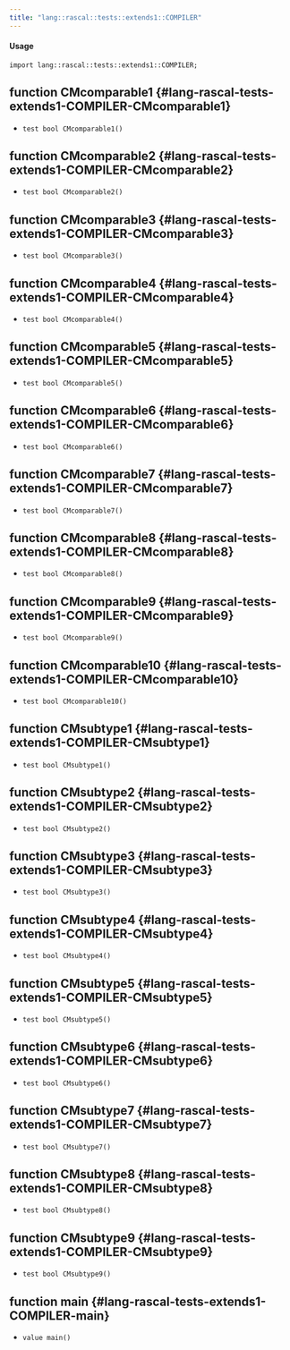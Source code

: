 ```yaml
---
title: "lang::rascal::tests::extends1::COMPILER"
---
```


#### Usage

`import lang::rascal::tests::extends1::COMPILER;`


## function CMcomparable1 {#lang-rascal-tests-extends1-COMPILER-CMcomparable1}

* ``test bool CMcomparable1()``

## function CMcomparable2 {#lang-rascal-tests-extends1-COMPILER-CMcomparable2}

* ``test bool CMcomparable2()``

## function CMcomparable3 {#lang-rascal-tests-extends1-COMPILER-CMcomparable3}

* ``test bool CMcomparable3()``

## function CMcomparable4 {#lang-rascal-tests-extends1-COMPILER-CMcomparable4}

* ``test bool CMcomparable4()``

## function CMcomparable5 {#lang-rascal-tests-extends1-COMPILER-CMcomparable5}

* ``test bool CMcomparable5()``

## function CMcomparable6 {#lang-rascal-tests-extends1-COMPILER-CMcomparable6}

* ``test bool CMcomparable6()``

## function CMcomparable7 {#lang-rascal-tests-extends1-COMPILER-CMcomparable7}

* ``test bool CMcomparable7()``

## function CMcomparable8 {#lang-rascal-tests-extends1-COMPILER-CMcomparable8}

* ``test bool CMcomparable8()``

## function CMcomparable9 {#lang-rascal-tests-extends1-COMPILER-CMcomparable9}

* ``test bool CMcomparable9()``

## function CMcomparable10 {#lang-rascal-tests-extends1-COMPILER-CMcomparable10}

* ``test bool CMcomparable10()``

## function CMsubtype1 {#lang-rascal-tests-extends1-COMPILER-CMsubtype1}

* ``test bool CMsubtype1()``

## function CMsubtype2 {#lang-rascal-tests-extends1-COMPILER-CMsubtype2}

* ``test bool CMsubtype2()``

## function CMsubtype3 {#lang-rascal-tests-extends1-COMPILER-CMsubtype3}

* ``test bool CMsubtype3()``

## function CMsubtype4 {#lang-rascal-tests-extends1-COMPILER-CMsubtype4}

* ``test bool CMsubtype4()``

## function CMsubtype5 {#lang-rascal-tests-extends1-COMPILER-CMsubtype5}

* ``test bool CMsubtype5()``

## function CMsubtype6 {#lang-rascal-tests-extends1-COMPILER-CMsubtype6}

* ``test bool CMsubtype6()``

## function CMsubtype7 {#lang-rascal-tests-extends1-COMPILER-CMsubtype7}

* ``test bool CMsubtype7()``

## function CMsubtype8 {#lang-rascal-tests-extends1-COMPILER-CMsubtype8}

* ``test bool CMsubtype8()``

## function CMsubtype9 {#lang-rascal-tests-extends1-COMPILER-CMsubtype9}

* ``test bool CMsubtype9()``

## function main {#lang-rascal-tests-extends1-COMPILER-main}

* ``value main()``

